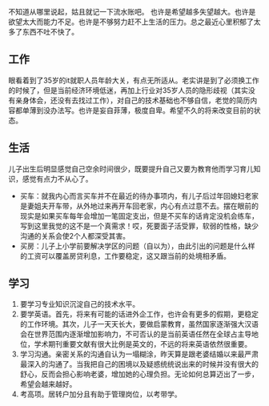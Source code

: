 不知道从哪里说起，姑且就记一下流水账吧。
也许是希望越多失望越大。也许是欲望太大而能力不足。也许是不够努力赶不上生活的压力。总之最近心里积郁了太多了东西不吐不快了。
## 工作

  眼看着到了35岁的it就职人员年龄大关，有点无所适从。老实讲是到了必须换工作的时候了，但是当前经济环境低迷，再加上行业对35岁人员的隐形歧视（其实没有亲身体会，还没有去找过工作），对自己的技术基础也不够自信，老觉的简历内容都单薄到没办法写。也许是妄自菲薄，极度自卑。希望不久的将来改变目前的状态。
## 生活

  儿子出生后明显感觉自己空余时间很少，既要提升自己又要为教育他而学习育儿知识，感觉有点力不从心了。
  
  - 买车：就我内心而言买车并不在最近的待办事项内，有儿子后过年回媳妇老家是妻姐夫开车带，从外地过来再开车回老家，内心有点过意不去。摆在眼前的现实是如果买车每年会增加一笔固定支出，但是不买车的话肯定没机会练车，写到这里我觉的这不是一个真需求！哎，死要面子活受罪，软弱的性格，缺少沟通的关系会使2个人都深受其害。
  - 买房：儿子上小学前要解决学区的问题（自以为），由此引出的问题是什么样的工资可以覆盖房贷利息，工作要稳定，这又跟当前的处境相矛盾。

## 学习

1. 要学习专业知识沉淀自己的技术水平。
2. 要学英语。首先，将来有可能的话进外企工作，也许会有更多的假期，更稳定的工作环境。其次，儿子一天天长大，要做启蒙教育，虽然国家逐渐强大汉语会在世界范围内逐渐增加影响力，不可否认的是当前英语任然在全球占主导地位，学术期刊重要文献有很大比例是英文的，不远的将来英语依然很重要。
3. 学习沟通。亲密关系的沟通自认为一塌糊涂，昨天算是跟老婆结婚以来最严肃最深入的沟通了。当我把自己的困境以及疑惑统统说出来的时候并没有很大的舒心，反而会担心影响老婆，增加她的心理负担。无论如何总算迈出了一步，希望会越来越好。
4. 考高项。居转户加分且有助于管理岗位，以考带学。
